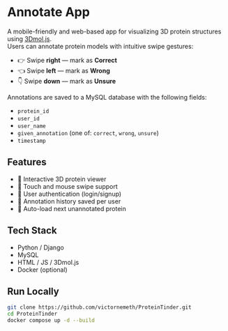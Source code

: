 # Annotate App

A mobile-friendly and web-based app for visualizing 3D protein structures using [3Dmol.js](https://3dmol.csb.pitt.edu/).  
Users can annotate protein models with intuitive swipe gestures:

- 👉 Swipe **right** — mark as **Correct**
- 👈 Swipe **left** — mark as **Wrong**
- 👇 Swipe **down** — mark as **Unsure**

Annotations are saved to a MySQL database with the following fields:

- `protein_id`
- `user_id`
- `user_name`
- `given_annotation` (one of: `correct`, `wrong`, `unsure`)
- `timestamp`

## Features

- 🧬 Interactive 3D protein viewer
- 📱 Touch and mouse swipe support
- 🔐 User authentication (login/signup)
- 💾 Annotation history saved per user
- 🔁 Auto-load next unannotated protein

## Tech Stack

- Python / Django
- MySQL
- HTML / JS / 3Dmol.js
- Docker (optional)

## Run Locally

```bash
git clone https://github.com/victornemeth/ProteinTinder.git
cd ProteinTinder
docker compose up -d --build


